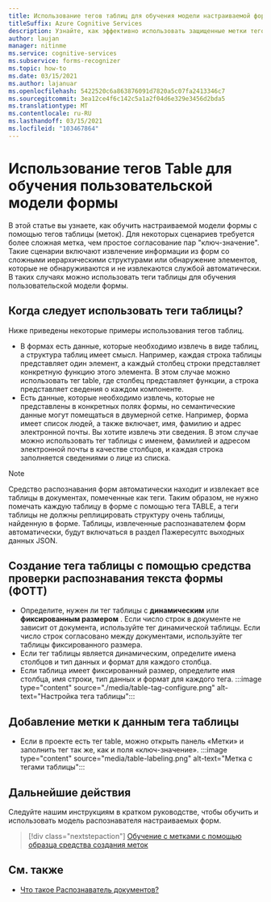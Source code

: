 ```yaml
---
title: Использование тегов таблиц для обучения модели настраиваемой формы. распознаватель форм
titleSuffix: Azure Cognitive Services
description: Узнайте, как эффективно использовать защищенные метки тегов таблиц.
author: laujan
manager: nitinme
ms.service: cognitive-services
ms.subservice: forms-recognizer
ms.topic: how-to
ms.date: 03/15/2021
ms.author: lajanuar
ms.openlocfilehash: 5422520c6a863876091d7820a5c07fa2413346c7
ms.sourcegitcommit: 3ea12ce4f6c142c5a1a2f04d6e329e3456d2bda5
ms.translationtype: MT
ms.contentlocale: ru-RU
ms.lasthandoff: 03/15/2021
ms.locfileid: "103467864"
---
```

# <a name="use-table-tags-to-train-your-custom-form-model"></a>Использование тегов Table для обучения пользовательской модели формы

В этой статье вы узнаете, как обучить настраиваемой модели формы с помощью тегов таблицы (меток). Для некоторых сценариев требуется более сложная метка, чем простое согласование пар "ключ-значение". Такие сценарии включают извлечение информации из форм со сложными иерархическими структурами или обнаружение элементов, которые не обнаруживаются и не извлекаются службой автоматически. В таких случаях можно использовать теги таблицы для обучения пользовательской модели формы.

## <a name="when-should-i-use-table-tags"></a>Когда следует использовать теги таблицы?

Ниже приведены некоторые примеры использования тегов таблиц.

- В формах есть данные, которые необходимо извлечь в виде таблиц, а структура таблиц имеет смысл. Например, каждая строка таблицы представляет один элемент, а каждый столбец строки представляет конкретную функцию этого элемента. В этом случае можно использовать тег table, где столбец представляет функции, а строка представляет сведения о каждом компоненте.
- Есть данные, которые необходимо извлечь, которые не представлены в конкретных полях формы, но семантические данные могут помещаться в двумерной сетке. Например, форма имеет список людей, а также включает, имя, фамилию и адрес электронной почты. Вы хотите извлечь эти сведения. В этом случае можно использовать тег таблицы с именем, фамилией и адресом электронной почты в качестве столбцов, и каждая строка заполняется сведениями о лице из списка.

> [!NOTE]
> Средство распознавания форм автоматически находит и извлекает все таблицы в документах, помеченные как теги. Таким образом, не нужно помечать каждую таблицу в форме с помощью тега TABLE, а теги таблицы не должны реплицировать структуру очень таблицы, найденную в форме. Таблицы, извлеченные распознавателем форм автоматически, будут включаться в раздел Пажересултс выходных данных JSON.

## <a name="create-a-table-tag-with-form-ocr-test-tool-fott"></a>Создание тега таблицы с помощью средства проверки распознавания текста формы (ФОТТ)
<!-- markdownlint-disable MD004 -->
* Определите, нужен ли тег таблицы с **динамическим** или **фиксированным размером** . Если число строк в документе не зависит от документа, используйте тег динамической таблицы. Если число строк согласовано между документами, используйте тег таблицы фиксированного размера.
* Если тег таблицы является динамическим, определите имена столбцов и тип данных и формат для каждого столбца.
* Если таблица имеет фиксированный размер, определите имя столбца, имя строки, тип данных и формат для каждого тега.
:::image type="content" source="./media/table-tag-configure.png" alt-text="Настройка тега таблицы":::

## <a name="label-your-table-tag-data"></a>Добавление метки к данным тега таблицы

* Если в проекте есть тег table, можно открыть панель «Метки» и заполнить тег так же, как и поля «ключ-значение».
:::image type="content" source="media/table-labeling.png" alt-text="Метка с тегами таблицы":::

## <a name="next-steps"></a>Дальнейшие действия

Следуйте нашим инструкциям в кратком руководстве, чтобы обучить и использовать модель распознавателя настраиваемых форм.

> [!div class="nextstepaction"]
> [Обучение с метками с помощью образца средства создания меток](quickstarts/label-tool.md)

## <a name="see-also"></a>См. также

* [Что такое Распознаватель документов?](overview.md)
>
